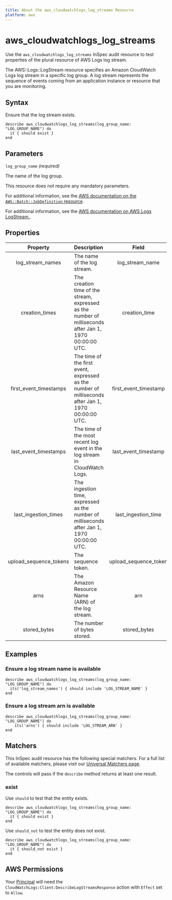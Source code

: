```yaml
---
title: About the aws_cloudwatchlogs_log_streams Resource
platform: aws
---
```


# aws_cloudwatchlogs_log_streams

Use the `aws_cloudwatchlogs_log_streams` InSpec audit resource to test properties of the plural resource of AWS Logs log stream.

The AWS::Logs::LogStream resource specifies an Amazon CloudWatch Logs log stream in a specific log group. A log stream represents the sequence of events coming from an application instance or resource that you are monitoring.

## Syntax

Ensure that the log stream exists.

    describe aws_cloudwatchlogs_log_streams(log_group_name: "LOG_GROUP_NAME") do
      it { should exist }
    end

## Parameters

`log_group_name` _(required)_

The name of the log group.

This resource does not require any mandatory parameters.

For additional information, see the [AWS documentation on the `AWS::Batch::JobDefinition` resource](https://docs.aws.amazon.com/AWSCloudFormation/latest/UserGuide/aws-resource-batch-jobdefinition.html).


For additional information, see the [AWS documentation on AWS Logs LogStream.](https://docs.aws.amazon.com/AWSCloudFormation/latest/UserGuide/aws-resource-logs-logstream.html).

## Properties

| Property  | Description | Field |
| :---: | :--- | :---: |
| log_stream_names   | The name of the log stream.   | log_stream_name            |
| creation_times     | The creation time of the stream, expressed as the number of milliseconds after Jan 1, 1970 00:00:00 UTC. | creation_time |
| first_event_timestamps | The time of the first event, expressed as the number of milliseconds after Jan 1, 1970 00:00:00 UTC. | first_event_timestamp |
| last_event_timestamps | The time of the most recent log event in the log stream in CloudWatch Logs. | last_event_timestamp |
| last_ingestion_times | The ingestion time, expressed as the number of milliseconds after Jan 1, 1970 00:00:00 UTC. | last_ingestion_time |
| upload_sequence_tokens | The sequence token. | upload_sequence_token |
| arns | The Amazon Resource Name (ARN) of the log stream. | arn |
| stored_bytes | The number of bytes stored. | stored_bytes |

## Examples

### Ensure a log stream name is available

    describe aws_cloudwatchlogs_log_streams(log_group_name: "LOG_GROUP_NAME") do
      its('log_stream_names') { should include 'LOG_STREAM_NAME' }
    end

### Ensure a log stream arn is available

    describe aws_cloudwatchlogs_log_streams(log_group_name: "LOG_GROUP_NAME") do
        its('arns') { should include 'LOG_STREAM_ARN' }
    end

## Matchers

This InSpec audit resource has the following special matchers. For a full list of available matchers, please visit our [Universal Matchers page](https://www.inspec.io/docs/reference/matchers/).

The controls will pass if the `describe` method returns at least one result.

### exist

Use `should` to test that the entity exists.

    describe aws_cloudwatchlogs_log_streams(log_group_name: "LOG_GROUP_NAME") do
      it { should exist }
    end

Use `should_not` to test the entity does not exist.

    describe aws_cloudwatchlogs_log_streams(log_group_name: "LOG_GROUP_NAME") do
      it { should_not exist }
    end

## AWS Permissions

Your [Principal](https://docs.aws.amazon.com/IAM/latest/UserGuide/intro-structure.html#intro-structure-principal) will need the `CloudWatchLogs:Client:DescribeLogStreamsResponse` action with `Effect` set to `Allow`.
